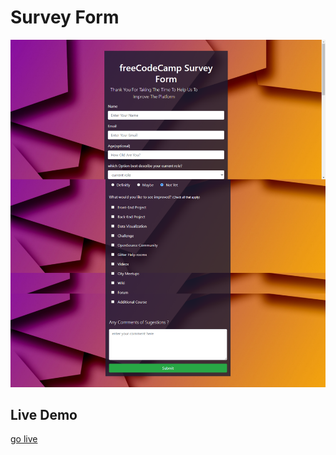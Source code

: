 # Survey Form

![Technical-Documentation](images/Live_demo.png)
## Live Demo
[go live](https://samiullah119.github.io/Servey_Form)
